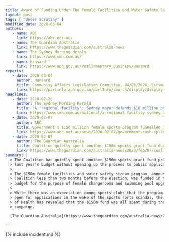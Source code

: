 ```yaml
---
title: Award of Funding Under The Female Facilities and Water Safety Stream Program
layout: post
tags: [ "Under Scrutiny" ]
modified_date: 2020-03-04
authors:
   - name: ABC
     link: https://abc.net.au/
   - name: The Guardian Australia
     link: https://www.theguardian.com/australia-news
   - name: The Sydney Morning Herald
     link: https://www.smh.com.au/
   - name: Hansard
     link: https://www.aph.gov.au/Parliamentary_Business/Hansard
reports:
   - date: 2020-03-04
     author: Hansard
     title: Community Affairs Legislation Committee, 04/03/2020, Estimates, HEALTH PORTFOLIO, Sport Australia
     link: https://parlinfo.aph.gov.au/parlInfo/search/display/display.w3p;query=Id%3A%22committees%2Festimate%2F66ba932e-d456-4ae0-a126-3505810be0f8%2F0003%22
headlines:
   - date: 2020-02-26
     author: The Sydney Morning Herald
     title: "A 'regional facility': Sydney mayor defends $10 million pool grant"
     link: https://www.smh.com.au/national/a-regional-facility-sydney-mayor-defends-10-million-pool-grant-20200226-p544o5.html
   - date: 2020-02-07
     author: ABC
     title: Government's $150 million female sports program funnelled into swimming pools for marginal Coalition seats
     link: https://www.abc.net.au/news/2020-02-07/government-cash-splash-swimming-pools/11924850
   - date: 2020-02-07
     author: The Guardian Australia
     title: Coalition quietly spent another $150m sports grant fund during election campaign
     link: https://www.theguardian.com/australia-news/2020/feb/07/coalition-quietly-spent-another-150m-sports-grant-fund-during-election-campaign
summary: |
  > The Coalition has quietly spent another $150m sports grant fund promised in
  > last year’s budget without opening up the process to public applications.
  >
  > The $150m female facilities and water safety stream program, announced by the
  > Coalition less than two months before the election, was funded in the 2019
  > budget for the purpose of female changerooms and swimming pool upgrades.
  >
  > While there was an expectation among sports clubs that the program would be
  > open for applications in the wake of the sports rorts scandal, the Department
  > of Health has revealed that the $150m fund was all spent during the election
  > campaign.

  [The Guardian Australia](https://www.theguardian.com/australia-news/2020/feb/07/coalition-quietly-spent-another-150m-sports-grant-fund-during-election-campaign)

---
```

{% include incident.md %}
